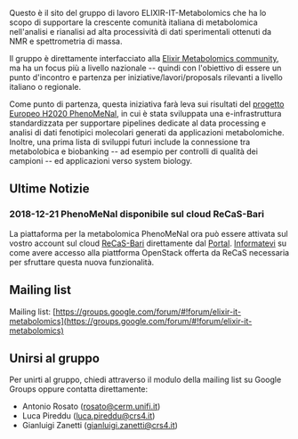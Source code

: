 Questo è il sito del gruppo di lavoro ELIXIR-IT-Metabolomics che  ha lo scopo di
supportare la crescente comunità italiana di metabolomica nell'analisi e
rianalisi ad alta processività di dati sperimentali ottenuti da NMR e
spettrometria di massa. 

Il gruppo è direttamente interfacciato alla [Elixir Metabolomics
community](https://www.elixir-europe.org/communities/metabolomics), ma ha un
focus più a livello nazionale -- quindi con l'obiettivo di essere un punto
d'incontro e partenza per iniziative/lavori/proposals rilevanti a livello
italiano o regionale.

Come punto di partenza, questa iniziativa farà leva sui risultati del [progetto
Europeo H2020 PhenoMeNal](http://phenomenal-h2020.eu/home/), in cui è stata
sviluppata una e-infrastruttura standardizzata per supportare pipelines dedicate
al data processing e analisi di dati fenotipici molecolari generati da
applicazioni metabolomiche. Inoltre, una prima lista di sviluppi futuri include
la connessione tra metabolobica e biobanking -- ad esempio per controlli di
qualità dei campioni -- ed applicazioni verso system biology.

## Ultime Notizie

### 2018-12-21 PhenoMeNal disponibile sul cloud ReCaS-Bari

La piattaforma per la metabolomica PhenoMeNal ora può essere attivata sul vostro
account sul cloud [ReCaS-Bari](https://www.recas-bari.it/index.php/it/)
direttamente dal [Portal](https://portal.phenomenal-h2020.eu/).
[Informatevi](https://www.recas-bari.it/index.php/it/recas-bari-i-servizi-it/recas-bari-servizi)
su come avere accesso alla piattforma OpenStack offerta da ReCaS necessaria per
sfruttare questa nuova funzionalità.


## Mailing list

Mailing list:
[https://groups.google.com/forum/#!forum/elixir-it-metabolomics](https://groups.google.com/forum/#!forum/elixir-it-metabolomics)

## Unirsi al gruppo

Per unirti al gruppo, chiedi attraverso il modulo della mailing list su Google Groups oppure contatta direttamente:
  * Antonio Rosato (rosato@cerm.unifi.it)
  * Luca Pireddu (luca.pireddu@crs4.it)
  * Gianluigi Zanetti (gianluigi.zanetti@crs4.it)  
